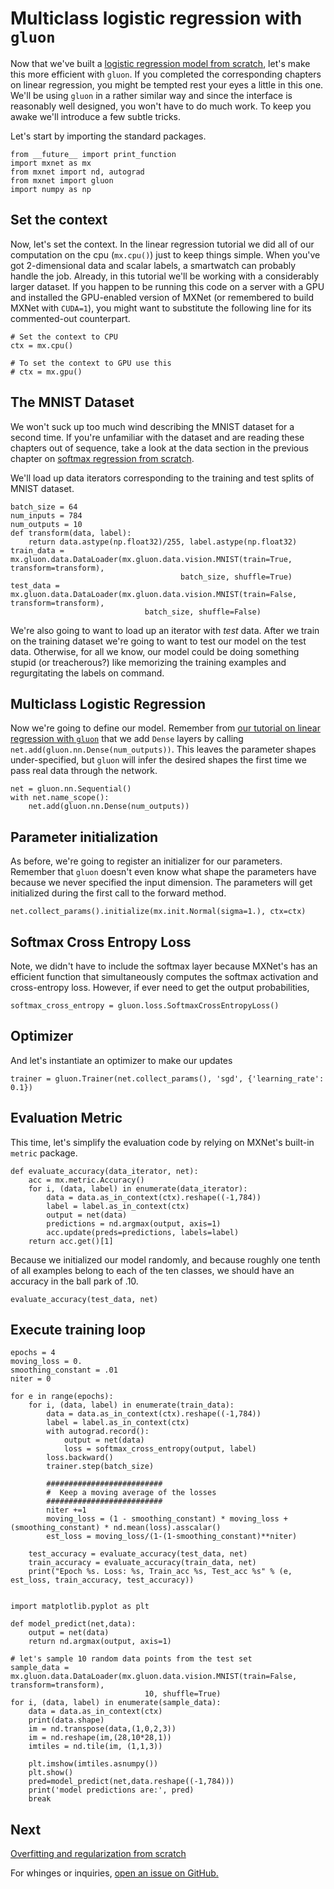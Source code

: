 # Multiclass logistic regression with ``gluon``

Now that we've built a [logistic regression model from scratch](./softmax-regression-scratch.ipynb), let's make this more efficient with ``gluon``. If you completed the corresponding chapters on linear regression, you might be tempted rest your eyes a little in this one. We'll be using ``gluon`` in a rather similar way and since the interface is reasonably well designed, you won't have to do much work. To keep you awake we'll introduce a few subtle tricks. 

Let's start by importing the standard packages. 

```{.python .input}
from __future__ import print_function
import mxnet as mx
from mxnet import nd, autograd
from mxnet import gluon
import numpy as np
```

## Set the context

Now, let's set the context. In the linear regression tutorial we did all of our computation on the cpu (`mx.cpu()`) just to keep things simple. When you've got 2-dimensional data and scalar labels, a smartwatch can probably handle the job. Already, in this tutorial we'll be working with a considerably larger dataset. If you happen to be running this code on a server with a GPU and installed the GPU-enabled version of MXNet (or remembered to build MXNet with ``CUDA=1``), you might want to substitute the following line for its commented-out counterpart.

```{.python .input}
# Set the context to CPU
ctx = mx.cpu()

# To set the context to GPU use this
# ctx = mx.gpu()
```

## The MNIST Dataset

We won't suck up too much wind describing the MNIST dataset for a second time. If you're unfamiliar with the dataset and are reading these chapters out of sequence, take a look at the data section in the previous chapter on [softmax regression from scratch](./P02-C03-softmax-regression-scratch.ipynb).


We'll load up data iterators corresponding to the training and test splits of MNIST dataset. 

```{.python .input}
batch_size = 64
num_inputs = 784
num_outputs = 10
def transform(data, label):
    return data.astype(np.float32)/255, label.astype(np.float32)
train_data = mx.gluon.data.DataLoader(mx.gluon.data.vision.MNIST(train=True, transform=transform),
                                      batch_size, shuffle=True)
test_data = mx.gluon.data.DataLoader(mx.gluon.data.vision.MNIST(train=False, transform=transform),
                              batch_size, shuffle=False)
```

We're also going to want to load up an iterator with *test* data. After we train on the training dataset we're going to want to test our model on the test data. Otherwise, for all we know, our model could be doing something stupid (or treacherous?) like memorizing the training examples and regurgitating the labels on command.

## Multiclass Logistic Regression

Now we're going to define our model. 
Remember from [our tutorial on linear regression with ``gluon``](./P02-C02-linear-regression-gluon)
that we add ``Dense`` layers by calling ``net.add(gluon.nn.Dense(num_outputs))``. 
This leaves the parameter shapes under-specified, 
but ``gluon`` will infer the desired shapes 
the first time we pass real data through the network.


```{.python .input}
net = gluon.nn.Sequential()
with net.name_scope():
    net.add(gluon.nn.Dense(num_outputs))
```

## Parameter initialization

As before, we're going to register an initializer for our parameters. Remember that ``gluon`` doesn't even know what shape the parameters have because we never specified the input dimension. The parameters will get initialized during the first call to the forward method.


```{.python .input}
net.collect_params().initialize(mx.init.Normal(sigma=1.), ctx=ctx)
```

## Softmax Cross Entropy Loss

Note, we didn't have to include the softmax layer because MXNet's has an efficient function that simultaneously computes the softmax activation and cross-entropy loss. However, if ever need to get the output probabilities, 

```{.python .input}
softmax_cross_entropy = gluon.loss.SoftmaxCrossEntropyLoss()
```

## Optimizer

And let's instantiate an optimizer to make our updates

```{.python .input}
trainer = gluon.Trainer(net.collect_params(), 'sgd', {'learning_rate': 0.1})
```

## Evaluation Metric

This time, let's simplify the evaluation code by relying on MXNet's built-in ``metric`` package.

```{.python .input}
def evaluate_accuracy(data_iterator, net):
    acc = mx.metric.Accuracy()
    for i, (data, label) in enumerate(data_iterator):
        data = data.as_in_context(ctx).reshape((-1,784))
        label = label.as_in_context(ctx)
        output = net(data)
        predictions = nd.argmax(output, axis=1)
        acc.update(preds=predictions, labels=label)
    return acc.get()[1]
```

Because we initialized our model randomly, and because roughly one tenth of all examples belong to each of the ten classes, we should have an accuracy in the ball park of .10.

```{.python .input}
evaluate_accuracy(test_data, net)
```

## Execute training loop

```{.python .input}
epochs = 4
moving_loss = 0.
smoothing_constant = .01
niter = 0

for e in range(epochs):
    for i, (data, label) in enumerate(train_data):
        data = data.as_in_context(ctx).reshape((-1,784))
        label = label.as_in_context(ctx)
        with autograd.record():
            output = net(data)
            loss = softmax_cross_entropy(output, label)
        loss.backward()
        trainer.step(batch_size)
        
        ##########################
        #  Keep a moving average of the losses
        ##########################
        niter +=1
        moving_loss = (1 - smoothing_constant) * moving_loss + (smoothing_constant) * nd.mean(loss).asscalar()
        est_loss = moving_loss/(1-(1-smoothing_constant)**niter)
        
    test_accuracy = evaluate_accuracy(test_data, net)
    train_accuracy = evaluate_accuracy(train_data, net)
    print("Epoch %s. Loss: %s, Train_acc %s, Test_acc %s" % (e, est_loss, train_accuracy, test_accuracy))    
    
```

```{.python .input}
import matplotlib.pyplot as plt

def model_predict(net,data):
    output = net(data)
    return nd.argmax(output, axis=1)

# let's sample 10 random data points from the test set
sample_data = mx.gluon.data.DataLoader(mx.gluon.data.vision.MNIST(train=False, transform=transform),
                              10, shuffle=True)
for i, (data, label) in enumerate(sample_data):
    data = data.as_in_context(ctx)
    print(data.shape)
    im = nd.transpose(data,(1,0,2,3))
    im = nd.reshape(im,(28,10*28,1))
    imtiles = nd.tile(im, (1,1,3))
    
    plt.imshow(imtiles.asnumpy())
    plt.show()
    pred=model_predict(net,data.reshape((-1,784)))
    print('model predictions are:', pred)
    break
```

## Next
[Overfitting and regularization from scratch](../chapter02_supervised-learning/regularization-scratch.ipynb)

For whinges or inquiries, [open an issue on  GitHub.](https://github.com/zackchase/mxnet-the-straight-dope)

